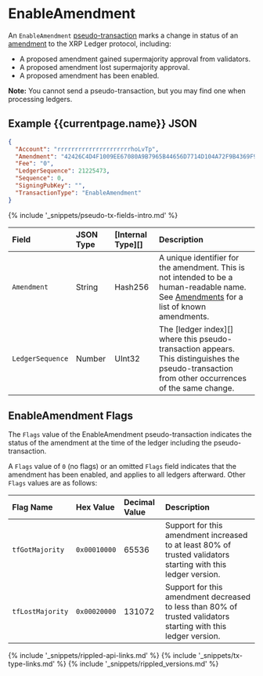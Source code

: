 # EnableAmendment

An `EnableAmendment` [pseudo-transaction](pseudo-transaction-types.html) marks a change in status of an [amendment](amendments.html) to the XRP Ledger protocol, including:

- A proposed amendment gained supermajority approval from validators.
- A proposed amendment lost supermajority approval.
- A proposed amendment has been enabled.

**Note:** You cannot send a pseudo-transaction, but you may find one when processing ledgers.


## Example {{currentpage.name}} JSON

```json
{
  "Account": "rrrrrrrrrrrrrrrrrrrrrhoLvTp",
  "Amendment": "42426C4D4F1009EE67080A9B7965B44656D7714D104A72F9B4369F97ABF044EE",
  "Fee": "0",
  "LedgerSequence": 21225473,
  "Sequence": 0,
  "SigningPubKey": "",
  "TransactionType": "EnableAmendment"
}  
```


{% include '_snippets/pseudo-tx-fields-intro.md' %}
<!--{# fix md highlighting_ #}-->

| Field            | JSON Type | [Internal Type][] | Description               |
|:-----------------|:----------|:------------------|:--------------------------|
| `Amendment`      | String    | Hash256           | A unique identifier for the amendment. This is not intended to be a human-readable name. See [Amendments](amendments.html) for a list of known amendments. |
| `LedgerSequence` | Number    | UInt32    | The [ledger index][] where this pseudo-transaction appears. This distinguishes the pseudo-transaction from other occurrences of the same change. |

## EnableAmendment Flags

The `Flags` value of the EnableAmendment pseudo-transaction indicates the status of the amendment at the time of the ledger including the pseudo-transaction.

A `Flags` value of `0` (no flags) or an omitted `Flags` field indicates that the amendment has been enabled, and applies to all ledgers afterward. Other `Flags` values are as follows:

| Flag Name        | Hex Value    | Decimal Value | Description                |
|:-----------------|:-------------|:--------------|:---------------------------|
| `tfGotMajority`  | `0x00010000` | 65536         | Support for this amendment increased to at least 80% of trusted validators starting with this ledger version. |
| `tfLostMajority` | `0x00020000` | 131072        | Support for this amendment decreased to less than 80% of trusted validators starting with this ledger version. |

<!--{# common link defs #}-->
{% include '_snippets/rippled-api-links.md' %}
{% include '_snippets/tx-type-links.md' %}
{% include '_snippets/rippled_versions.md' %}
